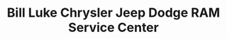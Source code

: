 ---
title: "Bill Luke Chrysler Jeep Dodge RAM Service Center"
url: /phoenix/bill-luke-chrysler-jeep-dodge-ram-service-center/
shop: car repair
---